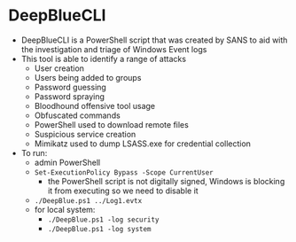 # DeepBlueCLI

* DeepBlueCLI is a PowerShell script that was created by SANS to aid with the investigation and triage of Windows Event logs
* This tool is able to identify a range of attacks
  * User creation
  * Users being added to groups
  * Password guessing
  * Password spraying
  * Bloodhound offensive tool usage
  * Obfuscated commands
  * PowerShell used to download remote files
  * Suspicious service creation
  * Mimikatz used to dump LSASS.exe for credential collection
* To run:
  * admin PowerShell
  * `Set-ExecutionPolicy Bypass -Scope CurrentUser`
    * the PowerShell script is not digitally signed, Windows is blocking it from executing so we need to disable it
  * `./DeepBlue.ps1 ../Log1.evtx`
  * for local system:
    * `./DeepBlue.ps1 -log security`
    * `./DeepBlue.ps1 -log system`